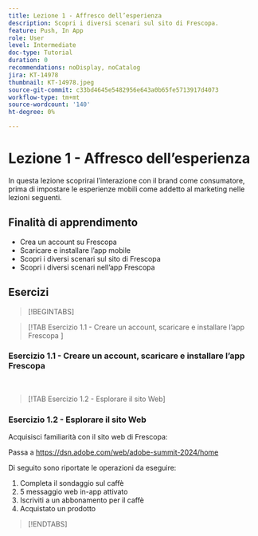 ```yaml
---
title: Lezione 1 - Affresco dell’esperienza
description: Scopri i diversi scenari sul sito di Frescopa.
feature: Push, In App
role: User
level: Intermediate
doc-type: Tutorial
duration: 0
recommendations: noDisplay, noCatalog
jira: KT-14978
thumbnail: KT-14978.jpeg
source-git-commit: c33bd4645e5482956e643a0b65fe5713917d4073
workflow-type: tm+mt
source-wordcount: '140'
ht-degree: 0%

---
```



# Lezione 1 - Affresco dell’esperienza

In questa lezione scoprirai l’interazione con il brand come consumatore, prima di impostare le esperienze mobili come addetto al marketing nelle lezioni seguenti.

## Finalità di apprendimento 

* Crea un account su Frescopa 
* Scaricare e installare l’app mobile 
* Scopri i diversi scenari sul sito di Frescopa 
* Scopri i diversi scenari nell’app Frescopa

## Esercizi

>[!BEGINTABS]

>[!TAB Esercizio 1.1 - Creare un account, scaricare e installare l’app Frescopa ]

### Esercizio 1.1 - Creare un account, scaricare e installare l’app Frescopa 


 
>[!TAB Esercizio 1.2 - Esplorare il sito Web]

### Esercizio 1.2 - Esplorare il sito Web

Acquisisci familiarità con il sito web di Frescopa:

Passa a https://dsn.adobe.com/web/adobe-summit-2024/home

Di seguito sono riportate le operazioni da eseguire:

1. Completa il sondaggio sul caffè
2. 5 messaggio web in-app attivato 
3. Iscriviti a un abbonamento per il caffè 
4. Acquistato un prodotto

>[!ENDTABS]
